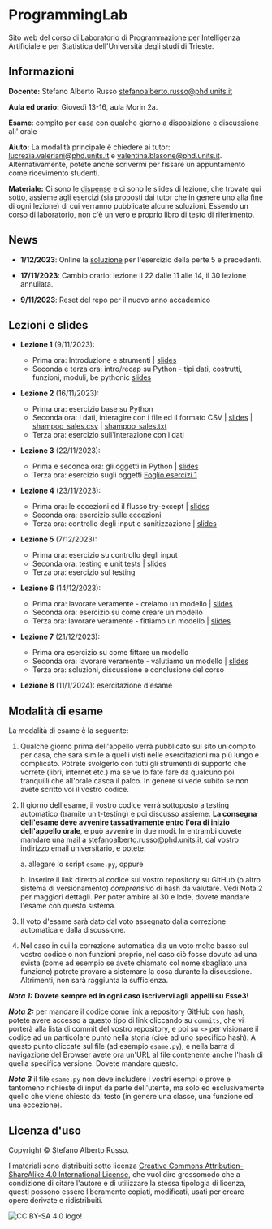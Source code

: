 # ProgrammingLab

Sito web del corso di Laboratorio di Programmazione per Intelligenza Artificiale e per Statistica dell'Università degli studi di Trieste.


## Informazioni
**Docente:** Stefano Alberto Russo [stefanoalberto.russo@phd.units.it](mailto:stefanoalberto.russo@phd.units.it)

**Aula ed orario:** Giovedì 13-16, aula Morin 2a.

**Esame**: compito per casa con qualche giorno a disposizione e discussione all' orale

**Aiuto:** La modalità principale è chiedere ai tutor: [lucrezia.valeriani@phd.units.it](mailto:lucrezia.valeriani@phd.units.it) e [valentina.blasone@phd.units.it](mailto:valentina.blasone@phd.units.it). Alternativamente, potete anche scrivermi per fissare un appuntamento come ricevimento studenti.

**Materiale:** Ci sono le [dispense](files/DispenseLabProg.pdf) e ci sono le slides di lezione, che trovate qui sotto, assieme agli esercizi (sia proposti dai tutor che in genere uno alla fine di ogni lezione) di cui verranno pubblicate alcune soluzioni. Essendo un corso di laboratorio, non c'è un vero e proprio libro di testo di riferimento. 

## News

 - **1/12/2023**: Online la [soluzione](soluzioni/lezione5) per l'esercizio della perte 5 e precedenti.

 - **17/11/2023**: Cambio orario: lezione il 22 dalle 11 alle 14, il 30 lezione annullata.


 - **9/11/2023**: Reset del repo per il nuovo anno accademico


## Lezioni e slides

- **Lezione 1** (9/11/2023):

     - Prima ora: Introduzione e strumenti | [slides](slides/Parte1.pdf)
     - Seconda e terza ora: intro/recap su Python - tipi dati, costrutti,
funzioni, moduli, be pythonic  [slides](slides/Parte2.pdf)

- **Lezione 2** (16/11/2023):
    - Prima ora: esercizio base su Python
    - Seconda ora: i dati, interagire con i file ed il formato CSV | [slides](slides/Parte3.pdf) | [shampoo_sales.csv](files/shampoo_sales.csv) | [shampoo_sales.txt](files/shampoo_sales.txt)
    - Terza ora: esercizio sull'interazione con i dati

- **Lezione 3** (22/11/2023):

    - Prima e seconda ora: gli oggetti in Python | [slides](slides/Parte4.pdf)
    - Terza ora: esercizio sugli oggetti [Foglio esercizi 1](files/foglio1_esercizi.pdf)

- **Lezione 4** (23/11/2023):
    - Prima ora: le eccezioni ed il flusso try-except
 | [slides](slides/Parte5.pdf)
    - Seconda ora: esercizio sulle eccezioni
    - Terza ora: controllo degli input e sanitizzazione
 | [slides](slides/Parte6.pdf)

- **Lezione 5** (7/12/2023):
    -  Prima ora: esercizio su controllo degli input
    - Seconda ora: testing e unit tests
 | [slides](slides/Parte7.pdf)
    - Terza ora: esercizio sul testing

- **Lezione 6** (14/12/2023):
    -  Prima ora: lavorare veramente - creiamo un modello
 | [slides](slides/Parte8.pdf)
    - Seconda ora: esercizio su come creare un modello
    - Terza ora: lavorare veramente - fittiamo un modello
 | [slides](slides/Parte9.pdf)

- **Lezione 7** (21/12/2023):
    - Prima ora esercizio su come fittare un modello
    - Seconda ora: lavorare veramente - valutiamo un modello | [slides](slides/Parte10.pdf)
    - Terza ora: soluzioni, discussione e conclusione del corso
 
- **Lezione 8** (11/1/2024): esercitazione d'esame


## Modalità di esame

La modalità di esame è la seguente:

1. Qualche giorno prima dell'appello verrà pubblicato sul sito un compito per casa, che sarà simile a quelli visti nelle esercitazioni ma più lungo e complicato. Potrete svolgerlo con tutti gli strumenti di supporto che vorrete (libri, internet etc.) ma se ve lo fate fare da qualcuno poi tranquilli che all'orale casca il palco. In genere si vede subito se non avete scritto voi il vostro codice.

2. Il giorno dell'esame, il vostro codice verrà sottoposto a testing automatico (tramite unit-testing) e poi discusso assieme. **La consegna dell'esame deve avvenire tassativamente entro l'ora di inizio dell'appello orale**, e può avvenire in due modi. In entrambi dovete mandare una mail a [stefanoalberto.russo@phd.units.it](mailto:stefanoalberto.russo@phd.units.it), dal vostro indirizzo email universitario, e potete:

    a. allegare lo script `esame.py`, oppure
	
    b. inserire il link diretto al codice sul vostro repository su GitHub (o altro sistema di versionamento) *comprensivo* di hash da valutare. Vedi Nota 2 per maggiori dettagli. Per poter ambire al 30 e lode, dovete mandare l'esame con questo sistema.


3. Il voto d'esame sarà dato dal voto assegnato dalla correzione automatica e dalla discussione.

4. Nel caso in cui la correzione automatica dia un voto molto basso sul vostro codice o non funzioni proprio, nel caso ciò fosse dovuto ad una svista (come ad esempio se avete chiamato col nome sbagliato una funzione) potrete provare a sistemare la cosa durante la discussione. Altrimenti, non sarà raggiunta la sufficienza.


***Nota 1:*** **Dovete sempre ed in ogni caso iscrivervi agli appelli su Esse3!**

***Nota 2:*** per mandare il codice come link a repository GitHub con hash, potete avere accesso a questo tipo di link cliccando su `commits`, che vi porterà alla lista di commit del vostro repository, e poi su `<>` per visionare il codice ad un particolare punto nella storia (cioè ad uno specifico hash). A questo punto cliccate sul file (ad esempio `esame.py`), e nella barra di navigazione del Browser avete ora un'URL al file contenente anche l'hash di quella specifica versione. Dovete mandare questo.

***Nota 3*** il file `esame.py` non deve includere i vostri esempi o prove e tantomeno richieste di input da parte dell'utente, ma solo ed esclusivamente quello che viene chiesto dal testo (in genere una classe, una funzione ed una eccezione).



## Licenza d'uso

Copyright &copy; Stefano Alberto Russo.

I materiali sono distribuiti sotto licenza [Creative Commons Attribution-ShareAlike 4.0 International License](http://creativecommons.org/licenses/by-sa/4.0/), che vuol dire grossomodo che a condizione di citare l'autore e di utilizzare la stessa tipologia di licenza, questi possono essere liberamente copiati, modificati, usati per creare opere derivate e ridistribuiti.

![CC BY-SA 4.0 logo!](https://i.creativecommons.org/l/by-sa/4.0/88x31.png "CC BY-SA 4.0")
           






